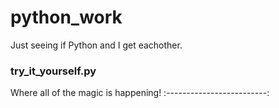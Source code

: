 # python_work

Just seeing if Python and I get eachother.

### try_it_yourself.py
Where all of the magic is happening!
:-------------------------:
